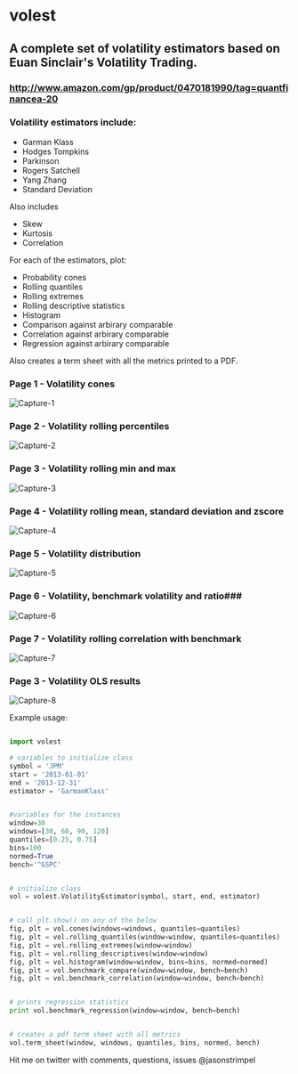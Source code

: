 # volest #

## A complete set of volatility estimators based on Euan Sinclair's Volatility Trading. ##
### http://www.amazon.com/gp/product/0470181990/tag=quantfinancea-20 ###

### Volatility estimators include: ###

* Garman Klass
* Hodges Tompkins
* Parkinson
* Rogers Satchell
* Yang Zhang
* Standard Deviation

Also includes

* Skew
* Kurtosis
* Correlation

For each of the estimators, plot:

* Probability cones
* Rolling quantiles
* Rolling extremes
* Rolling descriptive statistics
* Histogram
* Comparison against arbirary comparable
* Correlation against arbirary comparable
* Regression against arbirary comparable

Also creates a term sheet with all the metrics printed to a PDF.

### Page 1 - Volatility cones ###
![Capture-1](docs/img/1.png)

### Page 2 - Volatility rolling percentiles ###
![Capture-2](docs/img/2.png)

### Page 3 - Volatility rolling min and max ###
![Capture-3](docs/img/3.png)

### Page 4 - Volatility rolling mean, standard deviation and zscore ###
![Capture-4](docs/img/4.png)

### Page 5 - Volatility distribution ###
![Capture-5](docs/img/5.png)

### Page 6 - Volatility, benchmark volatility and ratio###
![Capture-6](docs/img/6.png)

### Page 7 - Volatility rolling correlation with benchmark ###
![Capture-7](docs/img/7.png)

### Page 3 - Volatility OLS results ###
![Capture-8](docs/img/8.png)

Example usage:

```python

import volest

# variables to initialize class
symbol = 'JPM'
start = '2013-01-01'
end = '2013-12-31'
estimator = 'GarmanKlass'


#variables for the instances
window=30
windows=[30, 60, 90, 120]
quantiles=[0.25, 0.75]
bins=100
normed=True
bench='^GSPC'


# initialize class
vol = volest.VolatilityEstimator(symbol, start, end, estimator)


# call plt.show() on any of the below
fig, plt = vol.cones(windows=windows, quantiles=quantiles)
fig, plt = vol.rolling_quantiles(window=window, quantiles=quantiles)
fig, plt = vol.rolling_extremes(window=window)
fig, plt = vol.rolling_descriptives(window=window)
fig, plt = vol.histogram(window=window, bins=bins, normed=normed)
fig, plt = vol.benchmark_compare(window=window, bench=bench)
fig, plt = vol.benchmark_correlation(window=window, bench=bench)


# prints regression statistics
print vol.benchmark_regression(window=window, bench=bench)


# creates a pdf term sheet with all metrics
vol.term_sheet(window, windows, quantiles, bins, normed, bench)

```

Hit me on twitter with comments, questions, issues @jasonstrimpel

